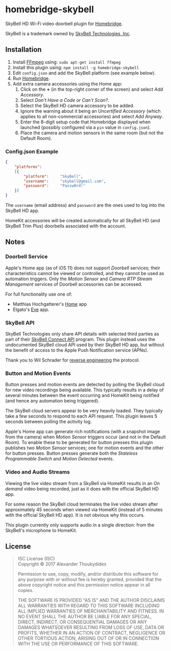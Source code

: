 # homebridge-skybell

SkyBell HD Wi-Fi video doorbell plugin for [Homebridge](https://github.com/nfarina/homebridge).

SkyBell is a trademark owned by [SkyBell Technologies, Inc](http://www.skybell.com/).

## Installation

1. Install [FFmpeg](https://www.ffmpeg.org/) using: `sudo apt-get install ffmpeg`
1. Install this plugin using: `npm install -g homebridge-skybell`
1. Edit `config.json` and add the SkyBell platform (see example below).
1. Run [Homebridge](https://github.com/nfarina/homebridge).
1. Add extra camera accessories using the Home app:
   1. Click on the **+** (in the top-right corner of the screen) and select *Add Accessory*.
   1. Select *Don't Have a Code or Can't Scan?*.
   1. Select the SkyBell HD camera accessory to be added.
   1. Ignore the warning about it being an *Uncertified Accessory* (which applies to all non-commercial accessories) and select *Add Anyway*.
   1. Enter the 8-digit setup code that Homebridge displayed when launched (possibly configured via a `pin` value in `config.json`).
   1. Place the camera and motion sensors in the same room (but not the Default Room).
 
### Config.json Example
```JSON
{
    "platforms":
    [{
        "platform":     "SkyBell",
        "username":     "skybell@gmail.com",
        "password":     "Passw0rd!"
    }]
}
```
The `username` (email address) and `password` are the ones used to log into the SkyBell HD app.

HomeKit accessories will be created automatically for all SkyBell HD (and SkyBell Trim Plus) doorbells associated with the account.

## Notes

### Doorbell Service

Apple's Home app (as of iOS 11) does not support *Doorbell* services; their characteristics cannot be viewed or controlled, and they cannot be used as automation triggers. Only the *Motion Sensor* and *Camera RTP Stream Management* services of Doorbell accessories can be accessed.

For full functionality use one of:
* Matthias Hochgatterer's [Home](http://hochgatterer.me/home/) app
* Elgato's [Eve](https://www.elgato.com/en/eve/eve-app) app.

### SkyBell API

SkyBell Technologies only share API details with selected third parties as part of their [SkyBell Connect API](http://www.skybell.com/skybell-connect/) program. This plugin instead uses the undocumented SkyBell cloud API used by their SkyBell HD app, but without the benefit of access to the Apple Push Notification service (APNs).

Thank you to Wil Schrader for [reverse engineering](https://github.com/MisterWil/skybellpy) the protocol.

### Button and Motion Events

Button presses and motion events are detected by polling the SkyBell cloud for new video recordings being available. This typically results in a delay of several minutes between the event occurring and HomeKit being notified (and hence any automation being triggered).

The SkyBell cloud servers appear to be very heavily loaded. They typically take a few seconds to respond to each API request. This plugin leaves 5 seconds between polling the activity log.

Apple's Home app can generate rich notifications (with a snapshot image from the camera) when *Motion Sensor* triggers occur (and not in the Default Room). To enable these to be generated for button presses this plugin publishes two *Motion Sensor* services; one for motion events and the other for button presses. Button presses generate both the *Stateless Programmable Switch* and *Motion Detected* events.

### Video and Audio Streams
 
Viewing the live video stream from a SkyBell via HomeKit results in an *On demand* video being recorded, just as it does with the official SkyBell HD app.

For some reason the SkyBell cloud terminates the live video stream after approximately 45 seconds when viewed via HomeKit (instead of 5 minutes with the official SkyBell HD app). It is not obvious why this occurs.

This plugin currently only supports audio in a single direction: from the SkyBell's microphone to HomeKit. 

## License

> ISC License (ISC)<br>Copyright © 2017 Alexander Thoukydides
>
>Permission to use, copy, modify, and/or distribute this software for any purpose with or without fee is hereby granted, provided that the above copyright notice and this permission notice appear in all copies.
>
> THE SOFTWARE IS PROVIDED "AS IS" AND THE AUTHOR DISCLAIMS ALL WARRANTIES WITH REGARD TO THIS SOFTWARE INCLUDING ALL IMPLIED WARRANTIES OF MERCHANTABILITY AND FITNESS. IN NO EVENT SHALL THE AUTHOR BE LIABLE FOR ANY SPECIAL, DIRECT, INDIRECT, OR CONSEQUENTIAL DAMAGES OR ANY DAMAGES WHATSOEVER RESULTING FROM LOSS OF USE, DATA OR PROFITS, WHETHER IN AN ACTION OF CONTRACT, NEGLIGENCE OR OTHER TORTIOUS ACTION, ARISING OUT OF OR IN CONNECTION WITH THE USE OR PERFORMANCE OF THIS SOFTWARE.

